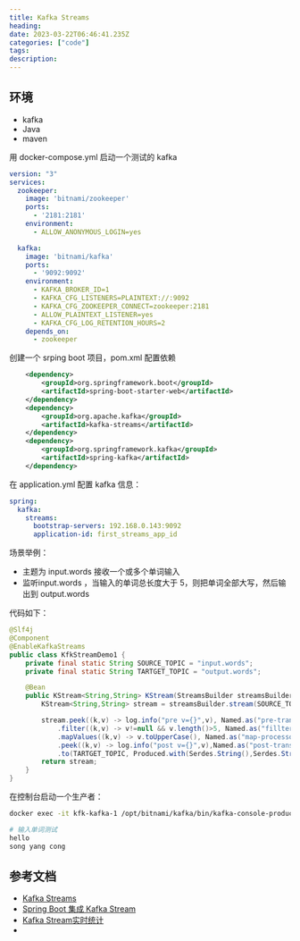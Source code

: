 ```yaml
---
title: Kafka Streams
heading:  
date: 2023-03-22T06:46:41.235Z
categories: ["code"]
tags: 
description:  
---
```


## 环境
- kafka
- Java
- maven

用 docker-compose.yml 启动一个测试的 kafka
```yaml
version: "3"
services:
  zookeeper:
    image: 'bitnami/zookeeper'
    ports:
      - '2181:2181'
    environment:
      - ALLOW_ANONYMOUS_LOGIN=yes

  kafka:
    image: 'bitnami/kafka'
    ports:
      - '9092:9092'
    environment:
      - KAFKA_BROKER_ID=1
      - KAFKA_CFG_LISTENERS=PLAINTEXT://:9092
      - KAFKA_CFG_ZOOKEEPER_CONNECT=zookeeper:2181
      - ALLOW_PLAINTEXT_LISTENER=yes
      - KAFKA_CFG_LOG_RETENTION_HOURS=2
    depends_on:
      - zookeeper

```


创建一个 srping boot 项目，pom.xml 配置依赖
```xml
	<dependency>
		<groupId>org.springframework.boot</groupId>
		<artifactId>spring-boot-starter-web</artifactId>
	</dependency>
	<dependency>
		<groupId>org.apache.kafka</groupId>
		<artifactId>kafka-streams</artifactId>
	</dependency>
	<dependency>
		<groupId>org.springframework.kafka</groupId>
		<artifactId>spring-kafka</artifactId>
	</dependency>
```

在 application.yml 配置 kafka 信息：
```yml
spring:
  kafka:
    streams:
      bootstrap-servers: 192.168.0.143:9092
      application-id: first_streams_app_id

```

场景举例：
- 主题为 input.words 接收一个或多个单词输入
- 监听input.words ，当输入的单词总长度大于  5，则把单词全部大写，然后输出到 output.words

代码如下：
```java
@Slf4j
@Component
@EnableKafkaStreams
public class KfkStreamDemo1 {
    private final static String SOURCE_TOPIC = "input.words";
    private final static String TARTGET_TOPIC = "output.words";

    @Bean
    public KStream<String,String> KStream(StreamsBuilder streamsBuilder){
        KStream<String,String> stream = streamsBuilder.stream(SOURCE_TOPIC,Consumed.with(Serdes.String(),Serdes.String()));

        stream.peek((k,v) -> log.info("pre v={}",v), Named.as("pre-transform-peek"))
            .filter((k,v) -> v!=null && v.length()>5, Named.as("fillter-processor"))
            .mapValues((k,v) -> v.toUpperCase(), Named.as("map-processor"))
            .peek((k,v) -> log.info("post v={}",v),Named.as("post-transform-peek"))
            .to(TARTGET_TOPIC, Produced.with(Serdes.String(),Serdes.String()));
        return stream;
    }
}
```

在控制台启动一个生产者：
```bash
docker exec -it kfk-kafka-1 /opt/bitnami/kafka/bin/kafka-console-producer.sh --bootstrap-server 127.0.0.1:9092 --topic input.words

# 输入单词测试
hello 
song yang cong
```


## 参考文档
- [Kafka Streams ](https://www.cnblogs.com/edisonchou/p/kafka_study_notes_part7.html)
- [Spring Boot 集成 Kafka Stream](https://juejin.cn/post/6936058742052126734)
- [Kafka Stream实时统计](https://www.51cto.com/article/678168.html)
- 





